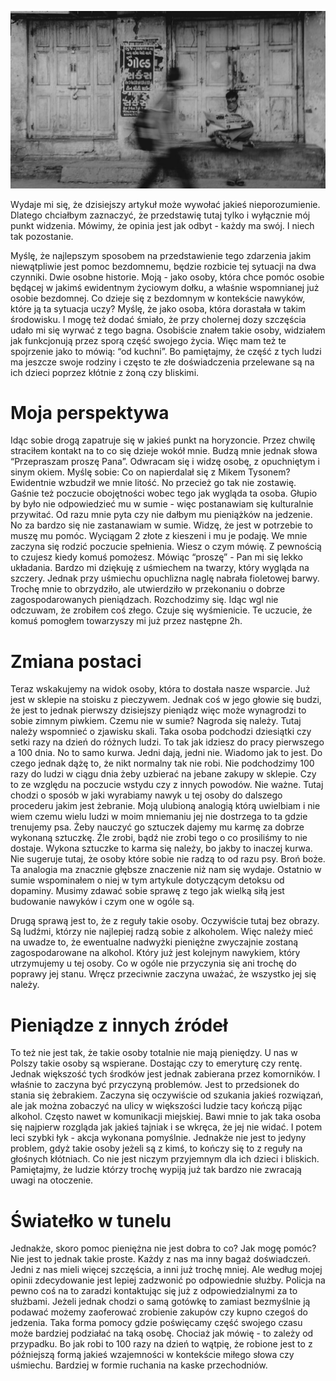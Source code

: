![Dlaczego nie daje pieniędzy bezdomnym?](images/70b41135-fe6f-4b9c-9f07-90b30779fd6f.jpg)

Wydaje mi się, że dzisiejszy artykuł może wywołać jakieś nieporozumienie. Dlatego chciałbym zaznaczyć, że przedstawię tutaj tylko i wyłącznie mój punkt widzenia. Mówimy, że opinia jest jak odbyt - każdy ma swój. I niech tak pozostanie.

Myślę, że najlepszym sposobem na przedstawienie tego zdarzenia jakim niewątpliwie jest pomoc bezdomnemu, będzie rozbicie tej sytuacji na dwa czynniki. Dwie osobne historie. Moją - jako osoby, która chce pomóc osobie będącej w jakimś ewidentnym życiowym dołku, a właśnie wspomnianej już osobie bezdomnej. Co dzieje się z bezdomnym w kontekście nawyków, które ją ta sytuacja uczy? Myślę, że jako osoba, która dorastała w takim środowisku. I mogę też dodać śmiało, że przy cholernej dozy szczęścia udało mi się wyrwać z tego bagna. Osobiście znałem takie osoby, widziałem jak funkcjonują przez sporą część swojego życia. Więc mam też te spojrzenie jako to mówią: “od kuchni”. Bo pamiętajmy, że część z tych ludzi ma jeszcze swoje rodziny i często te złe doświadczenia przelewane są na ich dzieci poprzez kłótnie z żoną czy bliskimi.

# **Moja perspektywa**

Idąc sobie drogą zapatruje się w jakieś punkt na horyzoncie. Przez chwilę straciłem kontakt na to co się dzieje wokół mnie. Budzą mnie jednak słowa “Przepraszam proszę Pana”. Odwracam się i widzę osobę, z opuchniętym i sinym okiem. Myślę sobie: Co on napierdalał się z Mikem Tysonem? Ewidentnie wzbudził we mnie litość. No przecież go tak nie zostawię. Gaśnie też poczucie obojętności wobec tego jak wygląda ta osoba. Głupio by było nie odpowiedzieć mu w sumie - więc postanawiam się kulturalnie przywitać. Od razu mnie pyta czy nie dałbym mu pieniążków na jedzenie. No za bardzo się nie zastanawiam w sumie. Widzę, że jest w potrzebie to muszę mu pomóc. Wyciągam 2 złote z kieszeni i mu je podaję. We mnie zaczyna się rodzić poczucie spełnienia. Wiesz o czym mówię. Z pewnością to czujesz kiedy komuś pomożesz. Mówiąc “proszę” - Pan mi się lekko układania. Bardzo mi dziękuję z uśmiechem na twarzy, który wygląda na szczery. Jednak przy uśmiechu opuchlizna naglę nabrała fioletowej barwy. Trochę mnie to obrzydziło, ale utwierdziło w przekonaniu o dobrze zagospodarowanych pieniądzach. Rozchodzimy się. Idąc wgl nie odczuwam, że zrobiłem coś złego. Czuje się wyśmienicie. Te uczucie, że komuś pomogłem towarzyszy mi już przez następne 2h.

# **Zmiana postaci**

Teraz wskakujemy na widok osoby, która to dostała nasze wsparcie. Już jest w sklepie na stoisku z pieczywem. Jednak coś w jego głowie się budzi, że jest to jednak pierwszy dzisiejszy pieniądz więc może wynagrodzi to sobie zimnym piwkiem. Czemu nie w sumie? Nagroda się należy. Tutaj należy wspomnieć o zjawisku skali. Taka osoba podchodzi dziesiątki czy setki razy na dzień do różnych ludzi. To tak jak idziesz do pracy pierwszego a 100 dnia. No to samo kurwa. Jedni dają, jedni nie. Wiadomo jak to jest. Do czego jednak dążę to, że nikt normalny tak nie robi. Nie podchodzimy 100 razy do ludzi w ciągu dnia żeby uzbierać na jebane zakupy w sklepie. Czy to ze względu na poczucie wstydu czy z innych powodów. Nie ważne. Tutaj chodzi o sposób w jaki wyrabiamy nawyk u tej osoby do dalszego procederu jakim jest żebranie. Moją ulubioną analogią którą uwielbiam i nie wiem czemu wielu ludzi w moim mniemaniu jej nie dostrzega to ta gdzie trenujemy psa. Żeby nauczyć go sztuczek dajemy mu karmę za dobrze wykonaną sztuczkę. Źle zrobi, bądź nie zrobi tego o co prosiliśmy to nie dostaje. Wykona sztuczke to karma się należy, bo jakby to inaczej kurwa. Nie sugeruje tutaj, że osoby które sobie nie radzą to od razu psy. Broń boże. Ta analogia ma znacznie głębsze znaczenie niż nam się wydaje. Ostatnio w sumie wspominałem o niej w tym artykule dotyczącym detoksu od dopaminy. Musimy zdawać sobie sprawę z tego jak wielką siłą jest budowanie nawyków i czym one w ogóle są.

Drugą sprawą jest to, że z reguły takie osoby. Oczywiście tutaj bez obrazy. Są ludźmi, którzy nie najlepiej radzą sobie z alkoholem. Więc należy mieć na uwadze to, że ewentualne nadwyżki pieniężne zwyczajnie zostaną zagospodarowane na alkohol. Który już jest kolejnym nawykiem, który utrzymujemy u tej osoby. Co w ogóle nie przyczynia się ani trochę do poprawy jej stanu. Wręcz przeciwnie zaczyna uważać, że wszystko jej się należy.

# **Pieniądze z innych źródeł**

To też nie jest tak, że takie osoby totalnie nie mają pieniędzy. U nas w Polszy takie osoby są wspierane. Dostając czy to emeryturę czy rentę. Jednak większość tych środków jest jednak zabierana przez komorników. I właśnie to zaczyna być przyczyną problemów. Jest to przedsionek do stania się żebrakiem. Zaczyna się oczywiście od szukania jakieś rozwiązań, ale jak można zobaczyć na ulicy w większości ludzie tacy kończą pijąc alkohol. Często nawet w komunikacji miejskiej. Bawi mnie to jak taka osoba się najpierw rozgląda jak jakieś tajniak i se wkręca, że jej nie widać. I potem leci szybki łyk - akcja wykonana pomyślnie. Jednakże nie jest to jedyny problem, gdyż takie osoby jeżeli są z kimś, to kończy się to z reguły na głośnych kłótniach. Co nie jest niczym przyjemnym dla ich dzieci i bliskich. Pamiętajmy, że ludzie którzy trochę wypiją już tak bardzo nie zwracają uwagi na otoczenie.

# **Światełko w tunelu**

Jednakże, skoro pomoc pieniężna nie jest dobra to co? Jak mogę pomóc? Nie jest to jednak takie proste. Każdy z nas ma inny bagaż doświadczeń. Jedni z nas mieli więcej szczęścia, a inni już trochę mniej. Ale według mojej opinii zdecydowanie jest lepiej zadzwonić po odpowiednie służby. Policja na pewno coś na to zaradzi kontaktując się już z odpowiedzialnymi za to służbami. Jeżeli jednak chodzi o samą gotówkę to zamiast bezmyślnie ją podawać możemy zaoferować zrobienie zakupów czy kupno czegoś do jedzenia. Taka forma pomocy gdzie poświęcamy część swojego czasu może bardziej podziałać na taką osobę. Chociaż jak mówię - to zależy od przypadku. Bo jak robi to 100 razy na dzień to wątpię, że robione jest to z późniejszą formą jakieś wzajemności w kontekście miłego słowa czy uśmiechu. Bardziej w formie ruchania na kaske przechodniów.